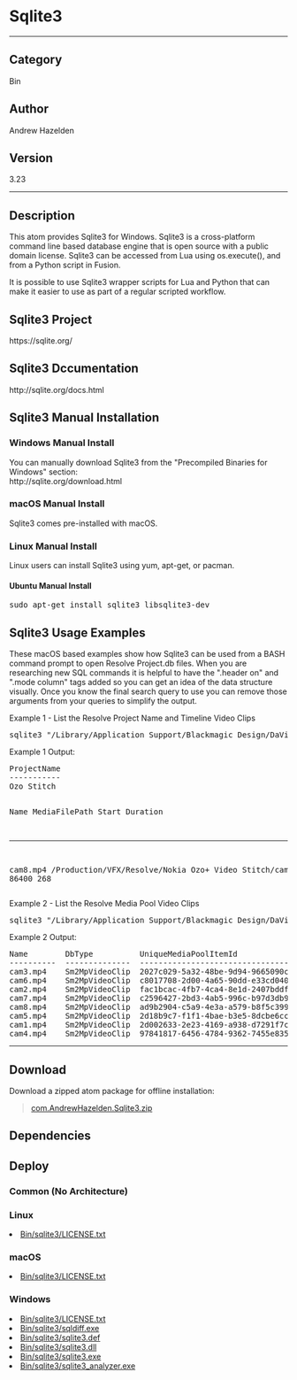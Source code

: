 # Sqlite3
___

## Category
Bin

## Author
Andrew Hazelden

## Version
3.23

___

## Description
<p>This atom provides Sqlite3 for Windows. Sqlite3 is a cross-platform command line based database engine that is open source with a public domain license. Sqlite3 can be accessed from Lua using os.execute(), and from a Python script in Fusion.</p>

<p>It is possible to use Sqlite3 wrapper scripts for Lua and Python that can make it easier to use as part of a regular scripted workflow.

<h2>Sqlite3 Project</h2>
<p>https://sqlite.org/</p>

<h2>Sqlite3 Dccumentation</h2>
<p>http://sqlite.org/docs.html</p>

<h2>Sqlite3 Manual Installation</h2>

<h3>Windows Manual Install</h3>
<p>You can manually download Sqlite3 from the "Precompiled Binaries for Windows" section:<br>
http://sqlite.org/download.html</p>

<h3>macOS Manual Install</h3>
<p>Sqlite3 comes pre-installed with macOS.</p>

<h3>Linux Manual Install</h3>
<p>Linux users can install Sqlite3 using yum, apt-get, or pacman.</p>

<h4>Ubuntu Manual Install</h4>
<pre>sudo apt-get install sqlite3 libsqlite3-dev</pre>

<h2>Sqlite3 Usage Examples</h2>
<p>These macOS based examples show how Sqlite3 can be used from a BASH command prompt to open Resolve Project.db files. When you are researching new SQL commands it is helpful to have the ".header on" and ".mode column" tags added so you can get an idea of the data structure visually. Once you know the final search query to use you can remove those arguments from your queries to simplify the output.<p>

<p>Example 1 - List the Resolve Project Name and Timeline Video Clips</p>

<pre>sqlite3 "/Library/Application Support/Blackmagic Design/DaVinci Resolve/Resolve Disk Database/Resolve Projects/Users/guest/Projects/Ozo Stitch/Project.db" ".header on" ".mode column" "SELECT ProjectName FROM SM_Project;" "SELECT Name, MediaFilePath, Start, Duration FROM Sm2TiItem WHERE DbType = 'Sm2TiVideoClip';"</pre>

<p>Example 1 Output:</p>
<pre>
ProjectName
-----------
Ozo Stitch

Name        MediaFilePath                                             Start       Duration
----------  --------------------------------------------------------  ----------  ----------
cam8.mp4    /Production/VFX/Resolve/Nokia Ozo+ Video Stitch/cam8.mp4  86400       268
</pre>

<p>Example 2 - List the Resolve Media Pool Video Clips</p>

<pre>sqlite3 "/Library/Application Support/Blackmagic Design/DaVinci Resolve/Resolve Disk Database/Resolve Projects/Users/guest/Projects/Ozo Stitch/Project.db" ".header on" ".mode column" "SELECT Name, DbType, UniqueMediaPoolItemId FROM Sm2MPMedia WHERE DbType = 'Sm2MpVideoClip';"</pre>

<p>Example 2 Output:</p>

<pre>
Name        DbType          UniqueMediaPoolItemId
----------  --------------  ------------------------------------
cam3.mp4    Sm2MpVideoClip  2027c029-5a32-48be-9d94-9665090c37a5
cam6.mp4    Sm2MpVideoClip  c8017708-2d00-4a65-90dd-e33cd0408e88
cam2.mp4    Sm2MpVideoClip  fac1bcac-4fb7-4ca4-8e1d-2407bddf74f5
cam7.mp4    Sm2MpVideoClip  c2596427-2bd3-4ab5-996c-b97d3db93942
cam8.mp4    Sm2MpVideoClip  ad9b2904-c5a9-4e3a-a579-b8f5c3998c50
cam5.mp4    Sm2MpVideoClip  2d18b9c7-f1f1-4bae-b3e5-8dcbe6cc1d65
cam1.mp4    Sm2MpVideoClip  2d002633-2e23-4169-a938-d7291f7c15c3
cam4.mp4    Sm2MpVideoClip  97841817-6456-4784-9362-7455e835197b
</pre>

___

## Download

Download a zipped atom package for offline installation:
> [com.AndrewHazelden.Sqlite3.zip](https://gitlab.com/WeSuckLess/Reactor/-/archive/master/Reactor-master.zip?path=Atoms/com.AndrewHazelden.Sqlite3)  

## Dependencies

## Deploy

### Common (No Architecture)

<ul>
</ul>

### Linux

<li><a href="https://gitlab.com/WeSuckLess/Reactor/-/blob/master/Atoms/com.AndrewHazelden.Sqlite3/Linux/Bin/sqlite3/LICENSE.txt?ref_type=heads">Bin/sqlite3/LICENSE.txt</a></li>

### macOS

<li><a href="https://gitlab.com/WeSuckLess/Reactor/-/blob/master/Atoms/com.AndrewHazelden.Sqlite3/Mac/Bin/sqlite3/LICENSE.txt?ref_type=heads">Bin/sqlite3/LICENSE.txt</a></li>

### Windows

<li><a href="https://gitlab.com/WeSuckLess/Reactor/-/blob/master/Atoms/com.AndrewHazelden.Sqlite3/Windows/Bin/sqlite3/LICENSE.txt?ref_type=heads">Bin/sqlite3/LICENSE.txt</a></li>
<li><a href="https://gitlab.com/WeSuckLess/Reactor/-/blob/master/Atoms/com.AndrewHazelden.Sqlite3/Windows/Bin/sqlite3/sqldiff.exe?ref_type=heads">Bin/sqlite3/sqldiff.exe</a></li>
<li><a href="https://gitlab.com/WeSuckLess/Reactor/-/blob/master/Atoms/com.AndrewHazelden.Sqlite3/Windows/Bin/sqlite3/sqlite3.def?ref_type=heads">Bin/sqlite3/sqlite3.def</a></li>
<li><a href="https://gitlab.com/WeSuckLess/Reactor/-/blob/master/Atoms/com.AndrewHazelden.Sqlite3/Windows/Bin/sqlite3/sqlite3.dll?ref_type=heads">Bin/sqlite3/sqlite3.dll</a></li>
<li><a href="https://gitlab.com/WeSuckLess/Reactor/-/blob/master/Atoms/com.AndrewHazelden.Sqlite3/Windows/Bin/sqlite3/sqlite3.exe?ref_type=heads">Bin/sqlite3/sqlite3.exe</a></li>
<li><a href="https://gitlab.com/WeSuckLess/Reactor/-/blob/master/Atoms/com.AndrewHazelden.Sqlite3/Windows/Bin/sqlite3/sqlite3_analyzer.exe?ref_type=heads">Bin/sqlite3/sqlite3_analyzer.exe</a></li>
